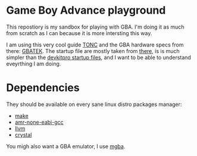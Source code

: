 # Game Boy Advance playground

This repostiory is my sandbox for playing with GBA. 
I'm doing it as much from scratch as I can because it is more intersting this way.  

I am using this  very cool guide [TONC](https://www.coranac.com/tonc/text/toc.htm) 
and the GBA hardware specs from there: [GBATEK](https://problemkaputt.de/gbatek.htm).
The startup file are mostly taken from [there](https://github.com/georgemorgan/gba/blob/master/gba.s), 
is is much simpler than the [devkitpro startup files](https://github.com/devkitPro/devkitarm-crtls/blob/master/gba_cart.ld), 
and I want to be able to understand eveyrthing I am doing.

# Dependencies

They should be available on every sane linux distro packages manager:
- [make](https://www.gnu.org/software/make/)
- [amr-none-eabi-gcc](https://developer.arm.com/tools-and-software/open-source-software/developer-tools/gnu-toolchain/downloads)
- [llvm](https://llvm.org/)
- [crystal](https://crystal-lang.org/)

You migh also want a GBA emulator, I use [mgba](https://mgba.io/).
